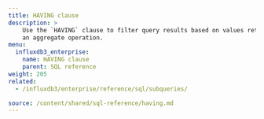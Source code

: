 ```yaml
---
title: HAVING clause
description: > 
    Use the `HAVING` clause to filter query results based on values returned from
    an aggregate operation.
menu:
  influxdb3_enterprise:
    name: HAVING clause
    parent: SQL reference
weight: 205
related:
  - /influxdb3/enterprise/reference/sql/subqueries/

source: /content/shared/sql-reference/having.md
---
```


<!-- 
The content of this page is at /content/shared/sql-reference/having.md
-->
